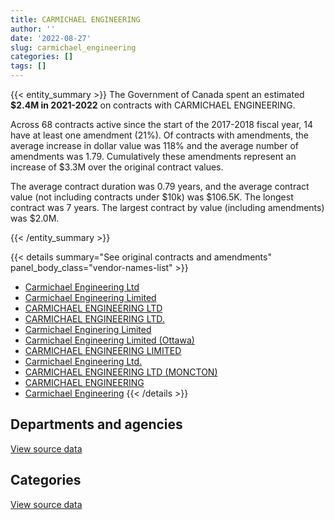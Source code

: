 ```yaml
---
title: CARMICHAEL ENGINEERING
author: ''
date: '2022-08-27'
slug: carmichael_engineering
categories: []
tags: []
---
```


<script src="/rmarkdown-libs/htmlwidgets/htmlwidgets.js"></script>
<link href="/rmarkdown-libs/datatables-css/datatables-crosstalk.css" rel="stylesheet" />
<script src="/rmarkdown-libs/datatables-binding/datatables.js"></script>
<script src="/rmarkdown-libs/jquery/jquery-3.6.0.min.js"></script>
<link href="/rmarkdown-libs/dt-core-bootstrap/css/dataTables.bootstrap.min.css" rel="stylesheet" />
<link href="/rmarkdown-libs/dt-core-bootstrap/css/dataTables.bootstrap.extra.css" rel="stylesheet" />
<script src="/rmarkdown-libs/dt-core-bootstrap/js/jquery.dataTables.min.js"></script>
<script src="/rmarkdown-libs/dt-core-bootstrap/js/dataTables.bootstrap.min.js"></script>
<link href="/rmarkdown-libs/crosstalk/css/crosstalk.min.css" rel="stylesheet" />
<script src="/rmarkdown-libs/crosstalk/js/crosstalk.min.js"></script>
<script src="/rmarkdown-libs/htmlwidgets/htmlwidgets.js"></script>
<link href="/rmarkdown-libs/datatables-css/datatables-crosstalk.css" rel="stylesheet" />
<script src="/rmarkdown-libs/datatables-binding/datatables.js"></script>
<script src="/rmarkdown-libs/jquery/jquery-3.6.0.min.js"></script>
<link href="/rmarkdown-libs/dt-core-bootstrap/css/dataTables.bootstrap.min.css" rel="stylesheet" />
<link href="/rmarkdown-libs/dt-core-bootstrap/css/dataTables.bootstrap.extra.css" rel="stylesheet" />
<script src="/rmarkdown-libs/dt-core-bootstrap/js/jquery.dataTables.min.js"></script>
<script src="/rmarkdown-libs/dt-core-bootstrap/js/dataTables.bootstrap.min.js"></script>
<link href="/rmarkdown-libs/crosstalk/css/crosstalk.min.css" rel="stylesheet" />
<script src="/rmarkdown-libs/crosstalk/js/crosstalk.min.js"></script>

{{< entity_summary >}}
The Government of Canada spent an estimated **\$2.4M in 2021-2022** on contracts with CARMICHAEL ENGINEERING.

Across 68 contracts active since the start of the 2017-2018 fiscal year, 14 have at least one amendment (21%). Of contracts with amendments, the average increase in dollar value was 118% and the average number of amendments was 1.79. Cumulatively these amendments represent an increase of \$3.3M over the original contract values.

The average contract duration was 0.79 years, and the average contract value (not including contracts under \$10k) was \$106.5K. The longest contract was 7 years. The largest contract by value (including amendments) was \$2.0M.

{{< /entity_summary >}}

{{< details summary="See original contracts and amendments" panel_body_class="vendor-names-list" >}}
- [Carmichael Engineering Ltd](https://search.open.canada.ca/en/ct/?sort=contract_value_f%20desc&page=1&search_text=%22Carmichael%20Engineering%20Ltd%22)
- [Carmichael Engineering Limited](https://search.open.canada.ca/en/ct/?sort=contract_value_f%20desc&page=1&search_text=%22Carmichael%20Engineering%20Limited%22)
- [CARMICHAEL ENGINEERING LTD](https://search.open.canada.ca/en/ct/?sort=contract_value_f%20desc&page=1&search_text=%22CARMICHAEL%20ENGINEERING%20LTD%22)
- [CARMICHAEL ENGINEERING LTD.](https://search.open.canada.ca/en/ct/?sort=contract_value_f%20desc&page=1&search_text=%22CARMICHAEL%20ENGINEERING%20LTD.%22)
- [Carmichael Enginering Limited](https://search.open.canada.ca/en/ct/?sort=contract_value_f%20desc&page=1&search_text=%22Carmichael%20Enginering%20Limited%22)
- [Carmichael Engineering Limited (Ottawa)](https://search.open.canada.ca/en/ct/?sort=contract_value_f%20desc&page=1&search_text=%22Carmichael%20Engineering%20Limited%20%28Ottawa%29%22)
- [CARMICHAEL ENGINEERING LIMITED](https://search.open.canada.ca/en/ct/?sort=contract_value_f%20desc&page=1&search_text=%22CARMICHAEL%20ENGINEERING%20LIMITED%22)
- [Carmichael Engineering Ltd.](https://search.open.canada.ca/en/ct/?sort=contract_value_f%20desc&page=1&search_text=%22Carmichael%20Engineering%20Ltd.%22)
- [CARMICHAEL ENGINEERING LTD (MONCTON)](https://search.open.canada.ca/en/ct/?sort=contract_value_f%20desc&page=1&search_text=%22CARMICHAEL%20ENGINEERING%20LTD%20%28MONCTON%29%22)
- [CARMICHAEL ENGINEERING](https://search.open.canada.ca/en/ct/?sort=contract_value_f%20desc&page=1&search_text=%22CARMICHAEL%20ENGINEERING%22)
- [Carmichael Engineering](https://search.open.canada.ca/en/ct/?sort=contract_value_f%20desc&page=1&search_text=%22Carmichael%20Engineering%22)
{{< /details >}}

## Departments and agencies

<div id="htmlwidget-1" style="width:100%;height:auto;" class="datatables html-widget"></div>
<script type="application/json" data-for="htmlwidget-1">{"x":{"style":"bootstrap","filter":"none","vertical":false,"data":[["<a href=\"/departments/aafc-aac/\">Agriculture and Agri-Food Canada<\/a>","<a href=\"/departments/cfia-acia/\">Canadian Food Inspection Agency<\/a>","<a href=\"/departments/csc-scc/\">Correctional Service of Canada<\/a>","<a href=\"/departments/dnd-mdn/\">National Defence<\/a>","<a href=\"/departments/ec/\">Environment and Climate Change Canada<\/a>","<a href=\"/departments/hc-sc/\">Health Canada<\/a>","<a href=\"/departments/nrc-cnrc/\">National Research Council Canada<\/a>","<a href=\"/departments/pwgsc-tpsgc/\">Public Services and Procurement Canada<\/a>","<a href=\"/departments/rcmp-grc/\">Royal Canadian Mounted Police<\/a>"],[120635,24295,6462.95,798245.84,null,null,94174.19,36766.15,77110.91],[null,null,17348.15,1153446.03,1761.51,22256.48,51855.76,69774.67,17100.29],[null,null,60508.95,1151565.47,21431.73,null,77524.37,22899.67,null],[null,null,6462.95,1564261.69,null,null,106083.94,174909.02,526738.95]],"container":"<table class=\"table table-striped table-hover row-border order-column display\">\n  <thead>\n    <tr>\n      <th>Department<\/th>\n      <th>2018-2019<\/th>\n      <th>2019-2020<\/th>\n      <th>2020-2021<\/th>\n      <th>2021-2022<\/th>\n    <\/tr>\n  <\/thead>\n<\/table>","options":{"order":[[4,"desc"]],"pageLength":10,"autoWidth":true,"columnDefs":[{"targets":1,"render":"function(data, type, row, meta) {\n    return type !== 'display' ? data : DTWidget.formatCurrency(data, \"$\", 2, 3, \",\", \".\", true, null);\n  }"},{"targets":2,"render":"function(data, type, row, meta) {\n    return type !== 'display' ? data : DTWidget.formatCurrency(data, \"$\", 2, 3, \",\", \".\", true, null);\n  }"},{"targets":3,"render":"function(data, type, row, meta) {\n    return type !== 'display' ? data : DTWidget.formatCurrency(data, \"$\", 2, 3, \",\", \".\", true, null);\n  }"},{"targets":4,"render":"function(data, type, row, meta) {\n    return type !== 'display' ? data : DTWidget.formatCurrency(data, \"$\", 2, 3, \",\", \".\", true, null);\n  }"},{"width":"16%","targets":[1,2,3,4]},{"className":"dt-right","targets":[1,2,3,4]}],"orderClasses":false}},"evals":["options.columnDefs.0.render","options.columnDefs.1.render","options.columnDefs.2.render","options.columnDefs.3.render"],"jsHooks":[]}</script>
<p class="text-right">
<a href="https://github.com/GoC-Spending/contracts-data/tree/main/data/out/vendors/carmichael_engineering/summary_by_fiscal_year_by_department.csv" class="source-data-link btn btn-link">View source data</a>
</p>

## Categories

<div id="htmlwidget-2" style="width:100%;height:auto;" class="datatables html-widget"></div>
<script type="application/json" data-for="htmlwidget-2">{"x":{"style":"bootstrap","filter":"none","vertical":false,"data":[["<a href=\"/categories/1_facilities_and_construction/\">Facilities and construction<\/a>","<a href=\"/categories/2_professional_services/\">Professional services<\/a>","<a href=\"/categories/6_industrial_products_and_services/\">Industrial products and services<\/a>"],[986566.49,6462.95,164660.6],[1188610.8,6480.65,138451.44],[1105944.98,82255.45,145729.77],[2129524.21,209818.39,39113.95]],"container":"<table class=\"table table-striped table-hover row-border order-column display\">\n  <thead>\n    <tr>\n      <th>Category<\/th>\n      <th>2018-2019<\/th>\n      <th>2019-2020<\/th>\n      <th>2020-2021<\/th>\n      <th>2021-2022<\/th>\n    <\/tr>\n  <\/thead>\n<\/table>","options":{"order":[[4,"desc"]],"dom":"t","pageLength":30,"autoWidth":true,"columnDefs":[{"targets":1,"render":"function(data, type, row, meta) {\n    return type !== 'display' ? data : DTWidget.formatCurrency(data, \"$\", 2, 3, \",\", \".\", true, null);\n  }"},{"targets":2,"render":"function(data, type, row, meta) {\n    return type !== 'display' ? data : DTWidget.formatCurrency(data, \"$\", 2, 3, \",\", \".\", true, null);\n  }"},{"targets":3,"render":"function(data, type, row, meta) {\n    return type !== 'display' ? data : DTWidget.formatCurrency(data, \"$\", 2, 3, \",\", \".\", true, null);\n  }"},{"targets":4,"render":"function(data, type, row, meta) {\n    return type !== 'display' ? data : DTWidget.formatCurrency(data, \"$\", 2, 3, \",\", \".\", true, null);\n  }"},{"width":"16%","targets":[1,2,3,4]},{"className":"dt-right","targets":[1,2,3,4]}],"orderClasses":false,"lengthMenu":[10,25,30,50,100]}},"evals":["options.columnDefs.0.render","options.columnDefs.1.render","options.columnDefs.2.render","options.columnDefs.3.render"],"jsHooks":[]}</script>
<p class="text-right">
<a href="https://github.com/GoC-Spending/contracts-data/tree/main/data/out/vendors/carmichael_engineering/summary_by_fiscal_year_by_category.csv" class="source-data-link btn btn-link">View source data</a>
</p>
